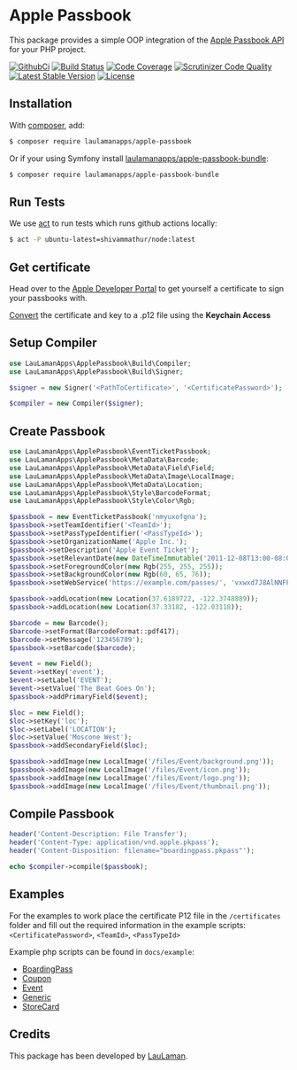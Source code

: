 Apple Passbook
===============
This package provides a simple OOP integration of the [Apple Passbook API][ApplePassbookApi] for your PHP project.

[![GithubCi](https://github.com/LauLamanApps/apple-passbook/workflows/CI/badge.svg)](https://github.com/LauLamanApps/apple-passbook/actions?query=workflow%3ACI)
[![Build Status](https://scrutinizer-ci.com/g/LauLamanApps/apple-passbook/badges/build.png?b=master)](https://scrutinizer-ci.com/g/LauLamanApps/apple-passbook/build-status/master)
[![Code Coverage](https://scrutinizer-ci.com/g/LauLamanApps/apple-passbook/badges/coverage.png?b=master)](https://scrutinizer-ci.com/g/LauLamanApps/apple-passbook/?branch=master)
[![Scrutinizer Code Quality](https://scrutinizer-ci.com/g/LauLamanApps/apple-passbook/badges/quality-score.png?b=master)](https://scrutinizer-ci.com/g/LauLamanApps/apple-passbook/?branch=master)
[![Latest Stable Version](https://poser.pugx.org/laulamanapps/apple-passbook/v/stable)](https://packagist.org/packages/laulamanapps/apple-passbook)
[![License](https://poser.pugx.org/laulamanapps/apple-passbook/license)](https://packagist.org/packages/laulamanapps/apple-passbook)

Installation
---
With [composer](http://packagist.org), add:

```bash
$ composer require laulamanapps/apple-passbook
```

Or if your using Symfony install [laulamanapps/apple-passbook-bundle](https://github.com/LauLamanApps/apple-passbook-bundle):

```bash
$ composer require laulamanapps/apple-passbook-bundle
```

Run Tests
---
We use [act][act] to run tests which runs github actions locally: 

```bash
$ act -P ubuntu-latest=shivammathur/node:latest
```

Get certificate
---

Head over to the [Apple Developer Portal][AppleDeveloperPortal] to get yourself a certificate to sign your passbooks with.

[Convert](docs/certificate.md) the certificate and key to a .p12 file using the **Keychain Access**

Setup Compiler
---
```php
use LauLamanApps\ApplePassbook\Build\Compiler;
use LauLamanApps\ApplePassbook\Build\Signer;

$signer = new Signer('<PathToCertificate>', '<CertificatePassword>');

$compiler = new Compiler($signer);

```

Create Passbook
---
```php
use LauLamanApps\ApplePassbook\EventTicketPassbook;
use LauLamanApps\ApplePassbook\MetaData\Barcode;
use LauLamanApps\ApplePassbook\MetaData\Field\Field;
use LauLamanApps\ApplePassbook\MetaData\Image\LocalImage;
use LauLamanApps\ApplePassbook\MetaData\Location;
use LauLamanApps\ApplePassbook\Style\BarcodeFormat;
use LauLamanApps\ApplePassbook\Style\Color\Rgb;

$passbook = new EventTicketPassbook('nmyuxofgna');
$passbook->setTeamIdentifier('<TeamId>');
$passbook->setPassTypeIdentifier('<PassTypeId>');
$passbook->setOrganizationName('Apple Inc.');
$passbook->setDescription('Apple Event Ticket');
$passbook->setRelevantDate(new DateTimeImmutable('2011-12-08T13:00-08:00'));
$passbook->setForegroundColor(new Rgb(255, 255, 255));
$passbook->setBackgroundColor(new Rgb(60, 65, 76));
$passbook->setWebService('https://example.com/passes/', 'vxwxd7J8AlNNFPS8k0a0FfUFtq0ewzFdc');

$passbook->addLocation(new Location(37.6189722, -122.3748889));
$passbook->addLocation(new Location(37.33182, -122.03118));

$barcode = new Barcode();
$barcode->setFormat(BarcodeFormat::pdf417);
$barcode->setMessage('123456789');
$passbook->setBarcode($barcode);

$event = new Field();
$event->setKey('event');
$event->setLabel('EVENT');
$event->setValue('The Beat Goes On');
$passbook->addPrimaryField($event);

$loc = new Field();
$loc->setKey('loc');
$loc->setLabel('LOCATION');
$loc->setValue('Moscone West');
$passbook->addSecondaryField($loc);

$passbook->addImage(new LocalImage('/files/Event/background.png'));
$passbook->addImage(new LocalImage('/files/Event/icon.png'));
$passbook->addImage(new LocalImage('/files/Event/logo.png'));
$passbook->addImage(new LocalImage('/files/Event/thumbnail.png'));

```

Compile Passbook
---
```php
header('Content-Description: File Transfer');
header('Content-Type: application/vnd.apple.pkpass');
header('Content-Disposition: filename="boardingpass.pkpass"');

echo $compiler->compile($passbook);
```

Examples
---
For the examples to work place the certificate P12 file in the `/certificates` folder and fill out the required information in the example scripts:
`<CertificatePassword>`, `<TeamId>`, `<PassTypeId>`


Example php scripts can be found in `docs/example`:

- [BoardingPass](docs/example/BoardingPass.php)
- [Coupon](docs/example/Coupon.php)
- [Event](docs/example/Event.php)
- [Generic](docs/example/Generic.php)
- [StoreCard](docs/example/StoreCard.php)


Credits
---

This package has been developed by [LauLaman][LauLaman].

[act]: https://github.com/nektos/act
[ApplePassbookApi]: https://developer.apple.com/documentation/passkit
[AppleDeveloperPortal]: https://developer.apple.com/account/resources/certificates/list
[LauLaman]: https://github.com/LauLaman
